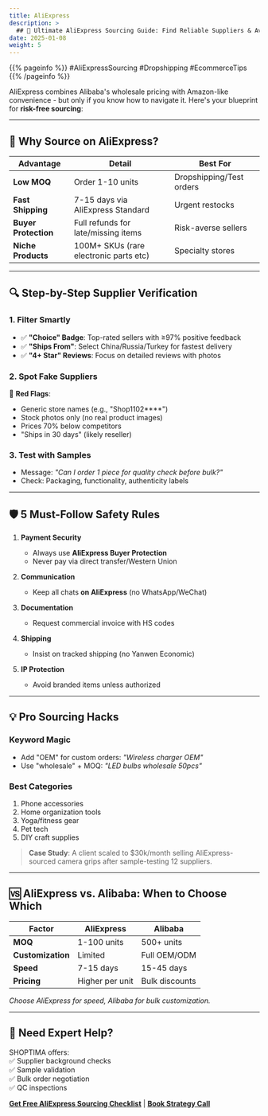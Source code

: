 ```yaml
---
title: AliExpress
description: >
  ## 🚀 Ultimate AliExpress Sourcing Guide: Find Reliable Suppliers & Avoid Pitfalls
date: 2025-01-08
weight: 5
---
```


{{% pageinfo %}}
#AliExpressSourcing #Dropshipping #EcommerceTips  
{{% /pageinfo %}}




AliExpress combines Alibaba's wholesale pricing with Amazon-like convenience - but only if you know how to navigate it. Here's your blueprint for **risk-free sourcing**:

---

## 🌟 **Why Source on AliExpress?**

| **Advantage**          | **Detail**                              | **Best For**               |
|------------------------|-----------------------------------------|----------------------------|
| **Low MOQ**           | Order 1-10 units                       | Dropshipping/Test orders  |
| **Fast Shipping**     | 7-15 days via AliExpress Standard      | Urgent restocks           |
| **Buyer Protection**  | Full refunds for late/missing items    | Risk-averse sellers       |
| **Niche Products**    | 100M+ SKUs (rare electronic parts etc) | Specialty stores          |

---

## 🔍 **Step-by-Step Supplier Verification**

### 1. **Filter Smartly**  
- ✅ **"Choice" Badge**: Top-rated sellers with ≥97% positive feedback  
- ✅ **"Ships From"**: Select China/Russia/Turkey for fastest delivery  
- ✅ **"4+ Star" Reviews**: Focus on detailed reviews with photos  

### 2. **Spot Fake Suppliers**  
🚩 **Red Flags**:  
- Generic store names (e.g., "Shop1102****")  
- Stock photos only (no real product images)  
- Prices 70% below competitors  
- "Ships in 30 days" (likely reseller)  

### 3. **Test with Samples**  
- Message: *"Can I order 1 piece for quality check before bulk?"*  
- Check: Packaging, functionality, authenticity labels  

---

## 🛡️ **5 Must-Follow Safety Rules**

1. **Payment Security**  
   - Always use **AliExpress Buyer Protection**  
   - Never pay via direct transfer/Western Union  

2. **Communication**  
   - Keep all chats **on AliExpress** (no WhatsApp/WeChat)  

3. **Documentation**  
   - Request commercial invoice with HS codes  

4. **Shipping**  
   - Insist on tracked shipping (no Yanwen Economic)  

5. **IP Protection**  
   - Avoid branded items unless authorized  

---

## 💡 **Pro Sourcing Hacks**

### **Keyword Magic**  
- Add "OEM" for custom orders: *"Wireless charger OEM"*  
- Use "wholesale" + MOQ: *"LED bulbs wholesale 50pcs"*  

### **Best Categories**  
1. Phone accessories  
2. Home organization tools  
3. Yoga/fitness gear  
4. Pet tech  
5. DIY craft supplies  

> **Case Study**: A client scaled to $30k/month selling AliExpress-sourced camera grips after sample-testing 12 suppliers.  

---

## 🆚 **AliExpress vs. Alibaba: When to Choose Which**

| Factor              | **AliExpress**         | **Alibaba**            |  
|---------------------|------------------------|------------------------|  
| **MOQ**            | 1-100 units            | 500+ units             |  
| **Customization**  | Limited                | Full OEM/ODM           |  
| **Speed**          | 7-15 days              | 15-45 days             |  
| **Pricing**        | Higher per unit        | Bulk discounts         |  

*Choose AliExpress for speed, Alibaba for bulk customization.*  

---

## 🤝 **Need Expert Help?**  
SHOPTIMA offers:  
✅ Supplier background checks  
✅ Sample validation  
✅ Bulk order negotiation  
✅ QC inspections  

**[Get Free AliExpress Sourcing Checklist](#)** | **[Book Strategy Call](#)**  

